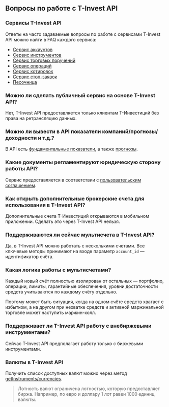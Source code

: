 ## Вопросы по работе с T-Invest API

### Сервисы T-Invest API

Ответы на часто задаваемые вопросы по работе с сервисами T-Invest API можно найти в FAQ каждого сервиса:

* [Сервис аккаунтов](/investAPI/faq_users/)
* [Сервис инструментов](/investAPI/faq_instruments/)
* [Сервис торговых поручений](/investAPI/faq_orders/)
* [Сервис операций](/investAPI/faq_operations/)
* [Сервис котировок](/investAPI/faq_marketdata/)
* [Сервис стоп-заявок](/investAPI/faq_stoporders/)
* [Песочница](/investAPI/faq_sandbox/)

### Можно ли сделать публичный сервис на основе T-Invest API?

Нет, T-Invest API предоставляется только клиентам Т-Инвестиций без права на ретрансляцию данных.

### Можно ли вывести в API показатели компаний/прогнозы/доходности и т.д.? <a id="6.1"></a>

В API есть [фундаментальные показатели](/investAPI/instruments/#getassetfundamentalsresponse), а также [прогнозы](/investAPI/instruments/#getconsensusforecasts).

### Какие документы регламентируют юридическую сторону работы API? <a id="6.2"></a>

Сервис предоставляется в соответствии с [пользовательским соглашением](https://www.tbank.ru/about/documents/disclosure/).

### Как открыть дополнительные брокерские счета для использования в T-Invest API? <a id="6.3"></a>

Дополнительные счета Т-Инвестиций открываются в мобильном приложении. Сделать это 
через T-Invest API нельзя.

### Поддерживаются ли сейчас мультисчета в T-Invest API? <a id="6.5"></a>

Да, в T-Invest API можно работать с несколькими счетами. Все ключевые методы принимают
на входе параметр `account_id` — идентификатор счёта.

### Какая логика работы с мультисчетами? <a id="6.4"></a>

Каждый новый счёт полностью изолирован от остальных — портфолио, операции, лимиты,
гарантийные обеспечения, уровни достаточности средств учитываются по каждому счёту
отдельно. 

Поэтому может быть ситуация, когда на одном счёте средств хватает с избытком, а на другом при нехватке средств и активной маржинальной торговле может наступить маржин-колл.

### Поддерживает ли T-Invest API работу с внебиржевыми инструментами? <a id="6.6"></a>

Сейчас T-Invest API предполагает работу только с биржевыми инструментами.

### Валюты в T-Invest API <a id="6.8"></a>

Получить список доступных валют можно через метод [getInstruments/currencies](/investAPI/instruments#currencies).

>Лотность валют ограничена лотностью, которую предоставляет биржа. Например, по евро и доллару 1 лот равен 1000 единиц валюты.